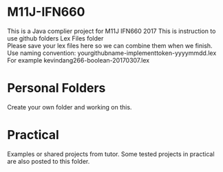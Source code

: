 # M11J-IFN660
This is a Java complier project for M11J IFN660 2017
This is instruction to use github folders
Lex Files folder  
Please save your lex files here so we can combine them when we finish.
Use naming convention:
yourgithubname-implementtoken-yyyymmdd.lex
For example
kevindang266-boolean-20170307.lex

# Personal Folders  
Create your own folder and working on this.

# Practical  
Examples or shared projects from tutor.
Some tested projects in practical are also posted to this folder.
